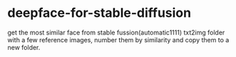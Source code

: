 # deepface-for-stable-diffusion

get the most similar face from stable fussion(automatic1111) txt2img folder with a few reference images, number them by similarity and copy them to a new folder.
